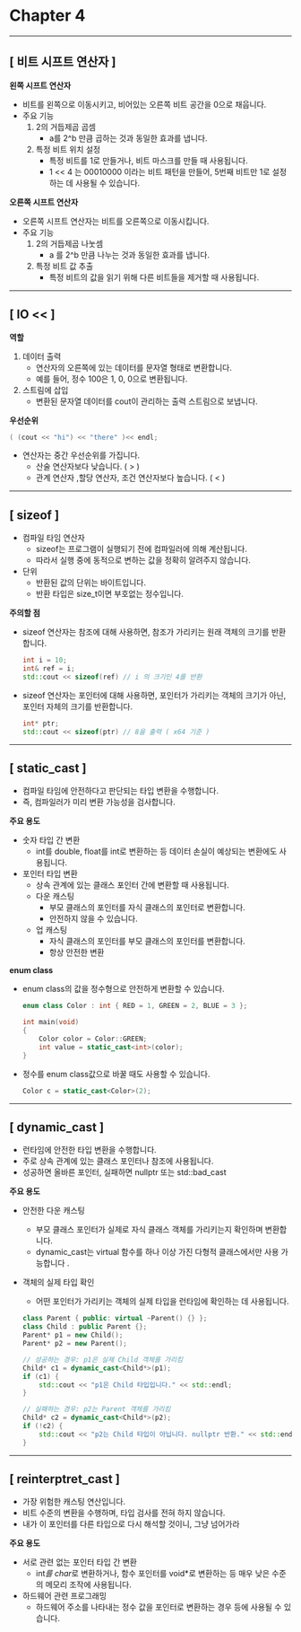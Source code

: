 # Chapter 4

---

## [ 비트 시프트 연산자 ]

**왼쪽 시프트 연산자**

- 비트를 왼쪽으로 이동시키고, 비어있는 오른쪽 비트 공간을 0으로 채웁니다.
- 주요 기능
    1. 2의 거듭제곱 곱셈
        - a를 2^b 만큼 곱하는 것과 동일한 효과를 냅니다.
    2. 특정 비트 위치 설정
        - 특정 비트를 1로 만들거나, 비트 마스크를 만들 때 사용됩니다.
        - 1 << 4 는 00010000 이라는 비트 패턴을 만들어, 5번째 비트만 1로 설정하는 데 사용될 수 있습니다.

**오른쪽 시프트 연산자**

- 오른쪽 시프트 연산자는 비트를 오른쪽으로 이동시킵니다.
- 주요 기능
    1. 2의 거듭제곱 나눗셈
        - a 를 2^b 만큼 나누는 것과 동일한 효과를 냅니다.
    2. 특정 비트 값 추출
        - 특정 비트의 값을 읽기 위해 다른 비트들을 제거할 때 사용됩니다.

---

## [ IO << ]

**역할**

1. 데이터 출력
    - 연산자의 오른쪽에 있는 데이터를 문자열 형태로 변환합니다.
    - 예를 들어, 정수 100은 1, 0, 0으로 변환됩니다.
2. 스트림에 삽입
    - 변환된 문자열 데이터를 cout이 관리하는 출력 스트림으로 보냅니다.

**우선순위**

```cpp
( (cout << "hi") << "there" )<< endl;
```

- 연산자는 중간 우선순위를 가집니다.
    - 산술 연산자보다 낮습니다.  ( > )
    - 관계 연산자 ,할당 연산자, 조건 연산자보다 높습니다. ( < )

---

## [ sizeof ]

- 컴파일 타임 연산자
    - sizeof는 프로그램이 실행되기 전에 컴파일러에 의해 계산됩니다.
    - 따라서 실행 중에 동적으로 변하는 값을 정확히 알려주지 않습니다.
- 단위
    - 반환된 값의 단위는 바이트입니다.
    - 반환 타입은 size_t이면 부호없는 정수입니다.

**주의할 점**

- sizeof 연산자는 참조에 대해 사용하면, 참조가 가리키는 원래 객체의 크기를 반환합니다.
    
    ```cpp
    int i = 10;
    int& ref = i;
    std::cout << sizeof(ref) // i 의 크기인 4를 반환
    ```
    

- sizeof 연산자는 포인터에 대해 사용하면, 포인터가 가리키는 객체의 크기가 아닌, 포인터 자체의 크기를 반환합니다.
    
    ```cpp
    int* ptr;
    std::cout << sizeof(ptr) // 8을 출력 ( x64 기준 )
    ```
    

---

## [ static_cast ]

- 컴파일 타임에 안전하다고 판단되는 타입 변환을 수행합니다.
- 즉, 컴파일러가 미리 변환 가능성을 검사합니다.

**주요 용도**

- 숫자 타입 간 변환
    - int를 double, float를 int로 변환하는 등 데이터 손실이 예상되는 변환에도 사용됩니다.
- 포인터 타입 변환
    - 상속 관계에 있는 클래스 포인터 간에 변환할 때 사용됩니다.
    - 다운 캐스팅
        - 부모 클래스의 포인터를 자식 클래스의 포인터로 변환합니다.
        - 안전하지 않을 수 있습니다.
    - 업 캐스팅
        - 자식 클래스의 포인터를 부모 클래스의 포인터를 변환합니다.
        - 항상 안전한 변환

**enum class**

- enum class의 값을 정수형으로 안전하게 변환할 수 있습니다.
    
    ```cpp
    enum class Color : int { RED = 1, GREEN = 2, BLUE = 3 };
    
    int main(void)
    {
    	Color color = Color::GREEN;
    	int value = static_cast<int>(color);
    } 
    ```
    

- 정수를 enum class값으로 바꿀 때도 사용할 수 있습니다.
    
    ```cpp
    Color c = static_cast<Color>(2);
    ```
    

---

## [ dynamic_cast ]

- 런타임에 안전한 타입 변환을 수행합니다.
- 주로 상속 관계에 있는 클래스 포인터나 참조에 사용됩니다.
- 성공하면 올바른 포인터, 실패하면 nullptr 또는 std::bad_cast

**주요 용도**

- 안전한 다운 캐스팅
    - 부모 클래스 포인터가 실제로 자식 클래스 객체를 가리키는지 확인하며 변환합니다.
    - dynamic_cast는 virtual 함수를 하나 이상 가진 다형적 클래스에서만 사용 가능합니다 .
- 객체의 실제 타입 확인
    - 어떤 포인터가 가리키는 객체의 실제 타입을 런타임에 확인하는 데 사용됩니다.
    
    ```cpp
    class Parent { public: virtual ~Parent() {} };
    class Child : public Parent {};
    Parent* p1 = new Child();
    Parent* p2 = new Parent();
    
    // 성공하는 경우: p1은 실제 Child 객체를 가리킴
    Child* c1 = dynamic_cast<Child*>(p1);
    if (c1) {
        std::cout << "p1은 Child 타입입니다." << std::endl;
    }
    
    // 실패하는 경우: p2는 Parent 객체를 가리킴
    Child* c2 = dynamic_cast<Child*>(p2);
    if (!c2) {
        std::cout << "p2는 Child 타입이 아닙니다. nullptr 반환." << std::endl;
    }
    ```
    

---

## [ reinterptret_cast ]

- 가장 위험한 캐스팅 연산입니다.
- 비트 수준의 변환을 수행하며, 타입 검사를 전혀 하지 않습니다.
- 내가 이 포인터를 다른 타입으로 다시 해석할 것이니, 그냥 넘어가라

**주요 용도**

- 서로 관련 없는 포인터 타입 간 변환
    - int*를 char*로 변환하거나, 함수 포인터를 void*로 변환하는 등 매우 낮은 수준의 메모리 조작에 사용됩니다.
- 하드웨어 관련 프로그래밍
    - 하드웨어 주소를 나타내는 정수 값을 포인터로 변환하는 경우 등에 사용될 수 있습니다.
